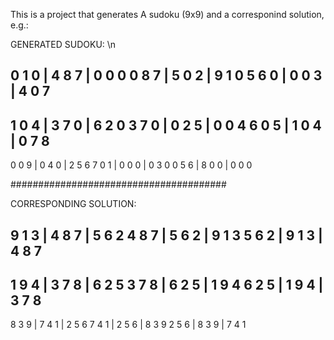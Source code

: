 This is a project that generates A sudoku (9x9) and a corresponind solution, e.g.:

GENERATED SUDOKU:  \n

 0  1  0 | 4  8  7 | 0  0  0 
 0  8  7 | 5  0  2 | 9  1  0 
 5  6  0 | 0  0  3 | 4  0  7 
----------------------------
 1  0  4 | 3  7  0 | 6  2  0 
 3  7  0 | 0  2  5 | 0  0  4 
 6  0  5 | 1  0  4 | 0  7  8 
----------------------------
 0  0  9 | 0  4  0 | 2  5  6 
 7  0  1 | 0  0  0 | 0  3  0 
 0  5  6 | 8  0  0 | 0  0  0 

#######################################

CORRESPONDING SOLUTION:

 9  1  3 | 4  8  7 | 5  6  2 
 4  8  7 | 5  6  2 | 9  1  3 
 5  6  2 | 9  1  3 | 4  8  7 
----------------------------
 1  9  4 | 3  7  8 | 6  2  5 
 3  7  8 | 6  2  5 | 1  9  4 
 6  2  5 | 1  9  4 | 3  7  8 
----------------------------
 8  3  9 | 7  4  1 | 2  5  6 
 7  4  1 | 2  5  6 | 8  3  9 
 2  5  6 | 8  3  9 | 7  4  1 
